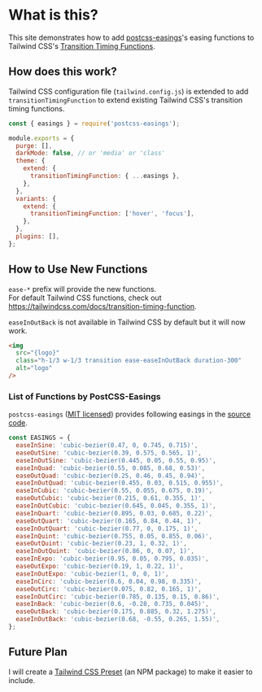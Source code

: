 # What is this?

This site demonstrates how to add [postcss-easings](https://github.com/postcss/postcss-easings)'s easing functions to Tailwind CSS's [Transition Timing Functions](https://tailwindcss.com/docs/transition-timing-function).

## How does this work?

Tailwind CSS configuration file (`tailwind.config.js`) is extended to add `transitionTimingFunction` to extend existing Tailwind CSS's transition timing functions.

```js
const { easings } = require('postcss-easings');

module.exports = {
  purge: [],
  darkMode: false, // or 'media' or 'class'
  theme: {
    extend: {
      transitionTimingFunction: { ...easings },
    },
  },
  variants: {
    extend: {
      transitionTimingFunction: ['hover', 'focus'],
    },
  },
  plugins: [],
};
```

## How to Use New Functions

`ease-*` prefix will provide the new functions.  
For default Tailwind CSS functions, check out https://tailwindcss.com/docs/transition-timing-function.

`easeInOutBack` is not available in Tailwind CSS by default but it will now work.

```html
<img
  src="{logo}"
  class="h-1/3 w-1/3 transition ease-easeInOutBack duration-300"
  alt="logo"
/>
```

### List of Functions by PostCSS-Easings

`postcss-easings` ([MIT licensed](https://github.com/postcss/postcss-easings/blob/master/LICENSE)) provides following easings in the [source code](https://github.com/postcss/postcss-easings/blob/master/index.js#L3-L28).

```js
const EASINGS = {
  easeInSine: 'cubic-bezier(0.47, 0, 0.745, 0.715)',
  easeOutSine: 'cubic-bezier(0.39, 0.575, 0.565, 1)',
  easeInOutSine: 'cubic-bezier(0.445, 0.05, 0.55, 0.95)',
  easeInQuad: 'cubic-bezier(0.55, 0.085, 0.68, 0.53)',
  easeOutQuad: 'cubic-bezier(0.25, 0.46, 0.45, 0.94)',
  easeInOutQuad: 'cubic-bezier(0.455, 0.03, 0.515, 0.955)',
  easeInCubic: 'cubic-bezier(0.55, 0.055, 0.675, 0.19)',
  easeOutCubic: 'cubic-bezier(0.215, 0.61, 0.355, 1)',
  easeInOutCubic: 'cubic-bezier(0.645, 0.045, 0.355, 1)',
  easeInQuart: 'cubic-bezier(0.895, 0.03, 0.685, 0.22)',
  easeOutQuart: 'cubic-bezier(0.165, 0.84, 0.44, 1)',
  easeInOutQuart: 'cubic-bezier(0.77, 0, 0.175, 1)',
  easeInQuint: 'cubic-bezier(0.755, 0.05, 0.855, 0.06)',
  easeOutQuint: 'cubic-bezier(0.23, 1, 0.32, 1)',
  easeInOutQuint: 'cubic-bezier(0.86, 0, 0.07, 1)',
  easeInExpo: 'cubic-bezier(0.95, 0.05, 0.795, 0.035)',
  easeOutExpo: 'cubic-bezier(0.19, 1, 0.22, 1)',
  easeInOutExpo: 'cubic-bezier(1, 0, 0, 1)',
  easeInCirc: 'cubic-bezier(0.6, 0.04, 0.98, 0.335)',
  easeOutCirc: 'cubic-bezier(0.075, 0.82, 0.165, 1)',
  easeInOutCirc: 'cubic-bezier(0.785, 0.135, 0.15, 0.86)',
  easeInBack: 'cubic-bezier(0.6, -0.28, 0.735, 0.045)',
  easeOutBack: 'cubic-bezier(0.175, 0.885, 0.32, 1.275)',
  easeInOutBack: 'cubic-bezier(0.68, -0.55, 0.265, 1.55)',
};
```

## Future Plan

I will create a [Tailwind CSS Preset](https://tailwindcss.com/docs/presets) (an NPM package) to make it easier to include.
